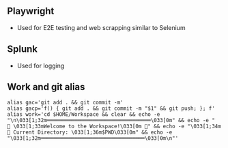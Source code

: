 ## Playwright
- Used for E2E testing and web scrapping similar to Selenium

## Splunk
- Used for logging

## Work and git alias

```
alias gac='git add . && git commit -m'
alias gacp='f() { git add . && git commit -m "$1" && git push; }; f'
alias work='cd $HOME/Workspace && clear && echo -e "\n\033[1;32m══════════════════════════════════\033[0m" && echo -e "  🚀 \033[1;33mWelcome to the Workspace!\033[0m 🚀" && echo -e "\033[1;34m📂 Current Directory: \033[1;36m$PWD\033[0m" && echo -e "\033[1;32m══════════════════════════════════\033[0m\n"'
```